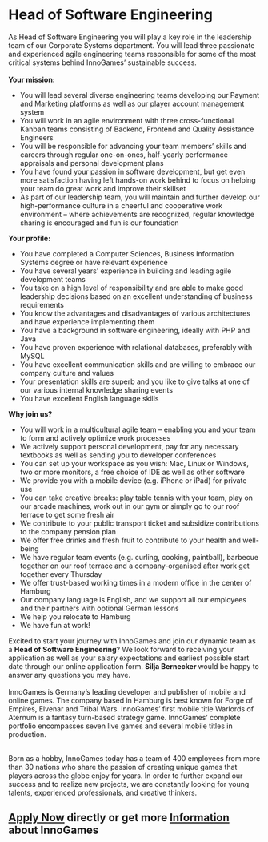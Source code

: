 <h1>Head of Software Engineering</h1>
<p>As <span>Head of Software Engineering</span> you will play a key role in the leadership team of our Corporate Systems department. You will lead three passionate and experienced agile engineering teams responsible for some of the most critical systems behind InnoGames&rsquo; sustainable success.<br /><br /><strong>Your mission:</strong></p><ul><li>You will lead several diverse engineering teams developing our Payment and Marketing platforms as well as our player account management system</li><li>You will work in an agile environment with three cross-functional Kanban teams consisting of Backend, Frontend and Quality Assistance Engineers</li><li>You will be responsible for advancing your team members&rsquo; skills and careers through regular one-on-ones, half-yearly performance appraisals and personal development plans</li><li>You have found your passion in software development, but get even more satisfaction having left hands-on work behind to focus on helping your team do great work and improve their skillset</li><li>As part of our leadership team, you will maintain and further develop our high-performance culture in a cheerful and cooperative work environment &ndash; where achievements are recognized, regular knowledge sharing is encouraged and fun is our foundation</li></ul><p><strong>Your profile:</strong></p><ul><li>You have completed a Computer Sciences, Business Information Systems degree or have relevant experience</li><li>You have several years&rsquo; experience in building and leading agile development teams</li><li>You take on a high level of responsibility and are able to make good leadership decisions based on an excellent understanding of business requirements</li><li>You know the advantages and disadvantages of various architectures and have experience implementing them</li><li>You have a background in software engineering, ideally with PHP and Java</li><li>You have proven experience with relational databases, preferably with MySQL</li><li>You have excellent communication skills and are willing to embrace our company culture and values</li><li>Your presentation skills are superb and you like to give talks at one of our various internal knowledge sharing events</li><li>You have excellent English language skills</li></ul><p><strong>Why join us?</strong></p><ul><li>You will work in a multicultural agile team &ndash; enabling you and your team to form and actively optimize work processes</li><li>We actively support personal development, pay for any necessary textbooks as well as sending you to developer conferences</li><li>You can set up your workspace as you wish: Mac, Linux or Windows, two or more monitors, a free choice of IDE as well as other software</li><li>We provide you with a mobile device (e.g. iPhone or iPad) for private use</li><li>You can take creative breaks: play table tennis with your team, play on our arcade machines, work out in our gym or simply go to our roof terrace to get some fresh air</li><li>We contribute to your public transport ticket and subsidize contributions to the company pension plan</li><li>We offer free drinks and fresh fruit to contribute to your health and well-being&nbsp;</li><li>We have regular team events (e.g. curling, cooking, paintball), barbecue together on our roof terrace and a company-organised after work get together every Thursday</li><li>We offer trust-based working times in a modern office in the center of Hamburg</li><li>Our company language is English, and we support all our employees and their partners with optional German lessons</li><li>We help you relocate to Hamburg</li><li>We have fun at work!</li></ul>Excited to start your journey with InnoGames and join our dynamic team as a <strong>Head of Software Engineering</strong>? We look forward to receiving your application as well as your salary expectations and earliest possible start date through our online application form.&nbsp;<strong>Silja Bernecker&nbsp;</strong>would be happy to answer any questions you may have.<br /><br />InnoGames is Germany&rsquo;s leading developer and publisher of mobile and online games. The company based in Hamburg is best known for Forge of Empires, Elvenar and Tribal Wars. InnoGames&rsquo; first mobile title Warlords of Aternum is a fantasy turn-based strategy game. InnoGames&rsquo; complete portfolio encompasses seven live games and several mobile titles in production.<br /><p><br />Born as a hobby, InnoGames today has a team of 400 employees from more than 30 nations who share the passion of creating unique games that players across the globe enjoy for years. In order to further expand our success and to realize new projects, we are constantly looking for young talents, experienced professionals, and creative thinkers.</p>

<h2><a href="https://jobs.jobvite.com/careers/innogames/job//o5d19fwc/apply?__jvst=Job+Board&__jvsd=github_jobs_repo">Apply Now</a> directly or get more <a href="https://www.innogames.com/career/detail/job/head-of-software-engineering/?s=github_jobs_repo">Information</a> about InnoGames</h2>
